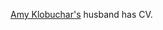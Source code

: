 <a href="https://twitter.com/amyklobuchar/status/1242097981991653379">Amy Klobuchar's</a> husband has CV.
